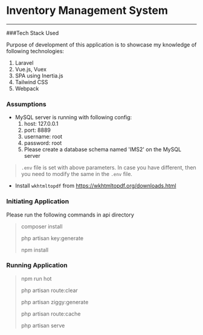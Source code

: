 # Inventory Management System

---

###Tech Stack Used

Purpose of development of this application is to showcase my knowledge of following technologies:

1. Laravel
2. Vue.js, Vuex
3. SPA using Inertia.js
4. Tailwind CSS
5. Webpack

### Assumptions
* MySQL server is running with following config:
    1) host: 127.0.0.1
    2) port: 8889
    3) username: root
    4) password: root
    5) Please create a database schema named 'IMS2' on the MySQL server

> `.env` file is set with above parameters. In case you have different, then you need to modify the same in the `.env` file.

* Install `wkhtmltopdf` from https://wkhtmltopdf.org/downloads.html

### Initiating Application
Please run the following commands in api directory

> composer install
>
> php artisan key:generate
> 
> npm install

### Running Application

> npm run hot
> 
> php artisan route:clear
>
> php artisan ziggy:generate
> 
> php artisan route:cache
> 
> php artisan serve

